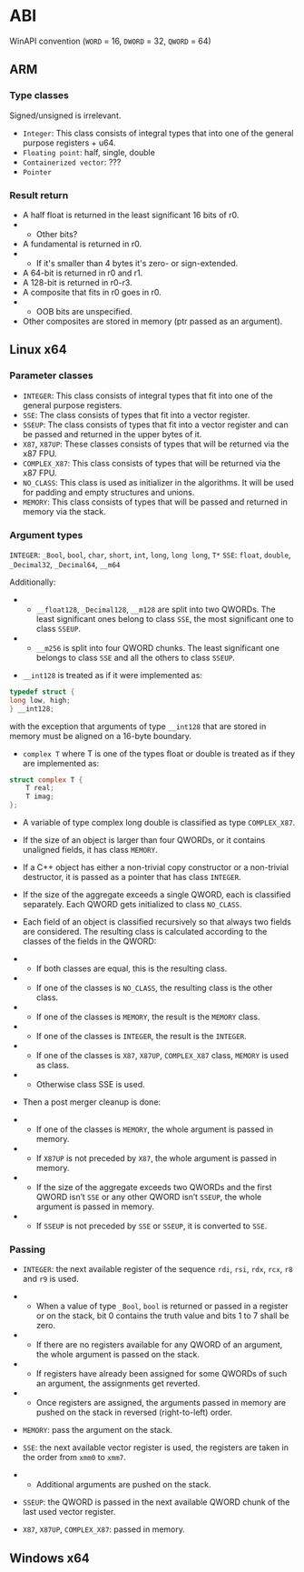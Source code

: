 # ABI

WinAPI convention (`WORD` = 16, `DWORD` = 32, `QWORD` = 64)

## ARM

### Type classes

Signed/unsigned is irrelevant.

- `Integer`:  This class consists of integral types that into one of the general purpose registers + u64.
- `Floating point`: half, single, double
- `Containerized vector`: ???
- `Pointer`

### Result return

- A half float is returned in the least significant 16 bits of r0.
- - Other bits?
- A fundamental is returned in r0.
- - If it's smaller than 4 bytes it's zero- or sign-extended.
- A 64-bit is returned in r0 and r1.
- A 128-bit is returned in r0-r3.
- A composite that fits in r0 goes in r0.
- - OOB bits are unspecified.
- Other composites are stored in memory (ptr passed as an argument).

## Linux x64

### Parameter classes

- `INTEGER`: This class consists of integral types that fit into one of the general purpose registers.
- `SSE`: The class consists of types that fit into a vector register.
- `SSEUP`: The class consists of types that fit into a vector register and can be passed and returned in the upper bytes of it.
- `X87`, `X87UP`: These classes consists of types that will be returned via the x87 FPU.
- `COMPLEX_X87`: This class consists of types that will be returned via the x87 FPU.
- `NO_CLASS`: This class is used as initializer in the algorithms. It will be used for padding and empty structures and unions.
- `MEMORY`: This class consists of types that will be passed and returned in memory via the stack.

### Argument types

`INTEGER`: `_Bool`, `bool`, `char`, `short`, `int`, `long`, `long long`, `T*`
`SSE`: `float`, `double`, `_Decimal32`, `_Decimal64`, `__m64`

Additionally:

- - `__float128`, `_Decimal128`, `__m128` are split into two QWORDs. The least significant ones belong to class `SSE`, the most significant one to class `SSEUP`.

- - `__m256` is split into four QWORD chunks. The least significant one belongs to class `SSE` and all the others to class `SSEUP`.

- `__int128` is treated as if it were implemented as:

```c
typedef struct {
long low, high;
} __int128;
```

with the exception that arguments of type `__int128` that are stored in memory must be aligned on a 16-byte boundary.

- `complex T` where T is one of the types float or double is treated as if they are implemented as:

```c
struct complex T {
    T real;
    T imag;
};
```

- A variable of type complex long double is classified as type `COMPLEX_X87`.

- If the size of an object is larger than four QWORDs, or it contains unaligned fields, it has class `MEMORY`.
- If a C++ object has either a non-trivial copy constructor or a non-trivial destructor, it is passed as a pointer that has class `INTEGER`.
- If the size of the aggregate exceeds a single QWORD, each is classified separately. Each QWORD gets initialized to class `NO_CLASS`.

- Each field of an object is classified recursively so that always two fields are considered. The resulting class is calculated according to the classes of the fields in the QWORD:
- - If both classes are equal, this is the resulting class.
- - If one of the classes is `NO_CLASS`, the resulting class is the other class.
- - If one of the classes is `MEMORY`, the result is the `MEMORY` class.
- - If one of the classes is `INTEGER`, the result is the `INTEGER`.
- - If one of the classes is `X87`, `X87UP`, `COMPLEX_X87` class, `MEMORY` is used as class.
- - Otherwise class SSE is used.

- Then a post merger cleanup is done:
- - If one of the classes is `MEMORY`, the whole argument is passed in memory.
- - If `X87UP` is not preceded by `X87`, the whole argument is passed in memory.
- - If the size of the aggregate exceeds two QWORDs and the first QWORD isn’t `SSE` or any other QWORD isn’t `SSEUP`, the whole argument is passed in memory.
- - If `SSEUP` is not preceded by `SSE` or `SSEUP`, it is converted to `SSE`.

### Passing

- `INTEGER`: the next available register of the sequence `rdi`, `rsi`, `rdx`, `rcx`, `r8` and `r9` is used.
- - When a value of type `_Bool`, `bool` is returned or passed in a register or on the stack, bit 0 contains the truth value and bits 1 to 7 shall be zero.
- - If there are no registers available for any QWORD of an argument, the whole argument is passed on the stack.
- - If registers have already been assigned for some
QWORDs of such an argument, the assignments get reverted.
- - Once registers are assigned, the arguments passed in memory are pushed on the stack in reversed (right-to-left) order.

- `MEMORY`: pass the argument on the stack.
  
- `SSE`: the next available vector register is used, the registers are taken in the order from `xmm0` to `xmm7`.
- - Additional arguments are pushed on the stack.

- `SSEUP`: the QWORD is passed in the next available QWORD chunk of the last used vector register.

- `X87`, `X87UP`, `COMPLEX_X87`: passed in memory.

## Windows x64

